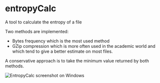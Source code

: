# entropyCalc
A tool to calculate the entropy of a file

Two methods are implemented:
  - Bytes frequency which is the most used method
  - GZip compression which is more often used in the academic world and which tend to give a better estimate on most files.

A conservative approach is to take the minimum value returned by both methods.

![EntropyCalc screenshot on Windows](https://i.imgur.com/DlNNOkj.png)

